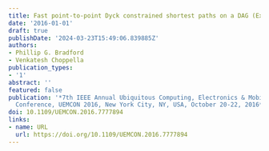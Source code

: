 ```yaml
---
title: Fast point-to-point Dyck constrained shortest paths on a DAG (Extended abstract)
date: '2016-01-01'
draft: true
publishDate: '2024-03-23T15:49:06.839885Z'
authors:
- Phillip G. Bradford
- Venkatesh Choppella
publication_types:
- '1'
abstract: ''
featured: false
publication: '*7th IEEE Annual Ubiquitous Computing, Electronics & Mobile Communication
  Conference, UEMCON 2016, New York City, NY, USA, October 20-22, 2016*'
doi: 10.1109/UEMCON.2016.7777894
links:
- name: URL
  url: https://doi.org/10.1109/UEMCON.2016.7777894
---
```


